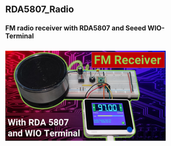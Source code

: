 # RDA5807_Radio
## FM radio receiver with RDA5807 and Seeed WIO-Terminal
\
[<img src="thumbnail.jpg" alt="Youtube thumbnail" width="640">](https://youtu.be/cmtmaMzo8uM)
